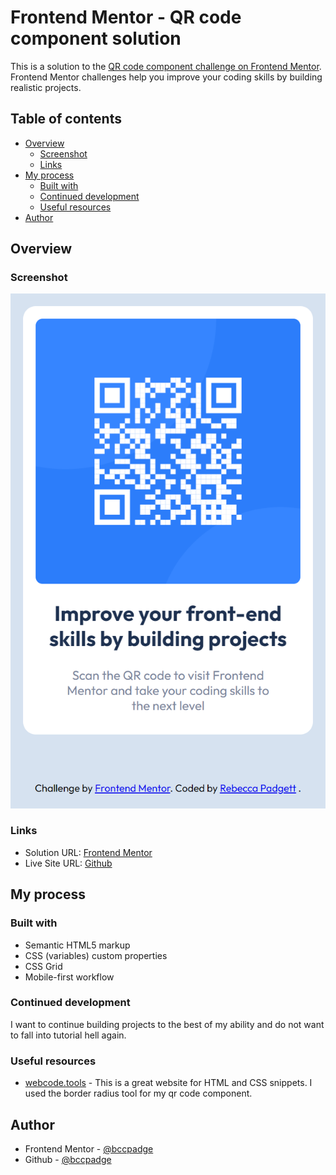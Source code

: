 # Frontend Mentor - QR code component solution

This is a solution to the [QR code component challenge on Frontend Mentor](https://www.frontendmentor.io/challenges/qr-code-component-iux_sIO_H). Frontend Mentor challenges help you improve your coding skills by building realistic projects.

## Table of contents

- [Overview](#overview)
  - [Screenshot](#screenshot)
  - [Links](#links)
- [My process](#my-process)
  - [Built with](#built-with)
  - [Continued development](#continued-development)
  - [Useful resources](#useful-resources)
- [Author](#author)

## Overview

### Screenshot

![mobile qr code](./mobile-qr-code.png)

### Links

- Solution URL: [Frontend Mentor]()
- Live Site URL: [Github]()

## My process

### Built with

- Semantic HTML5 markup
- CSS (variables) custom properties
- CSS Grid
- Mobile-first workflow

### Continued development

I want to continue building projects to the best of my ability and do not want to fall into tutorial hell again.

### Useful resources

- [webcode.tools](https://www.webcode.tools) - This is a great website for HTML and CSS snippets. I used the border radius tool for my qr code component.

## Author

- Frontend Mentor - [@bccpadge](https://www.frontendmentor.io/profile/bccpadge)
- Github - [@bccpadge](https://www.github.com/bccpadge)
